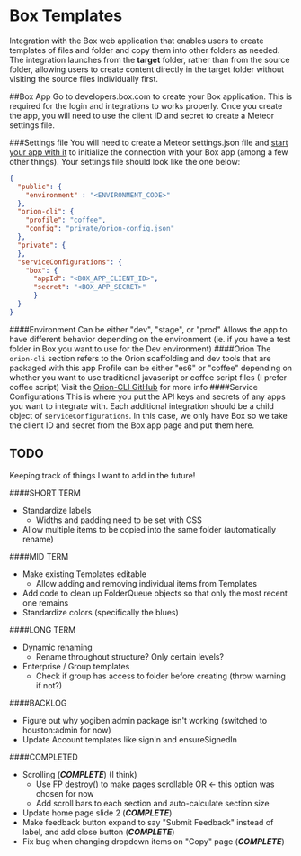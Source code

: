 # Box Templates

Integration with the Box web application that enables users to create templates
of files and folder and copy them into other folders as needed. The integration launches
from the **target** folder, rather than from the source folder, allowing users
to create content directly in the target folder without visiting the source files individually first.

##Box App
Go to developers.box.com to create your Box application. This is required for the login and integrations to works properly. Once you create the app, you will need to use the client ID and secret to create a Meteor settings file.

###Settings file
You will need to create a Meteor settings.json file and [start your app with it](http://docs.meteor.com/commandline.html#meteordeploy) to initialize the connection with your Box app (among a few other things). Your settings file should look like the one below:

```JSON
{
  "public": {
    "environment" : "<ENVIRONMENT_CODE>"
  },
  "orion-cli": {
    "profile": "coffee",
    "config": "private/orion-config.json"
  },
  "private": {
  },
  "serviceConfigurations": {
    "box": {
      "appId": "<BOX_APP_CLIENT_ID>",
      "secret": "<BOX_APP_SECRET>"
      }
  }
}
```

####Environment
Can be either "dev", "stage", or "prod"
Allows the app to have different behavior depending on the environment (ie. if you have a test folder in Box you want to use for the Dev environment)
####Orion
The `orion-cli` section refers to the Orion scaffolding and dev tools that are packaged with this app
Profile can be either "es6" or "coffee" depending on whether you want to use traditional javascript or coffee script files (I prefer coffee script)
Visit the [Orion-CLI GitHub](https://github.com/matteodem/orion-cli) for more info
####Service Configurations
This is where you put the API keys and secrets of any apps you want to integrate with. Each additional integration should be a child object of `serviceConfigurations`. In this case, we only have Box so we take the client ID and secret from the Box app page and put them here.


## TODO
Keeping track of things I want to add in the future!

####SHORT TERM
+ Standardize labels
  + Widths and padding need to be set with CSS
+ Allow multiple items to be copied into the same folder (automatically rename)

####MID TERM
+ Make existing Templates editable
  + Allow adding and removing individual items from Templates
+ Add code to clean up FolderQueue objects so that only the most recent one remains
+ Standardize colors (specifically the blues)

####LONG TERM
+ Dynamic renaming
   + Rename throughout structure? Only certain levels?
+ Enterprise / Group templates
   + Check if group has access to folder before creating (throw warning if not?)

####BACKLOG
+ Figure out why yogiben:admin package isn't working (switched to houston:admin for now)
+ Update Account templates like signIn and ensureSignedIn



####COMPLETED
+ Scrolling (**_COMPLETE_**) (I think)
   + Use FP destroy() to make pages scrollable OR  <- this option was chosen for now
   + Add scroll bars to each section and auto-calculate section size
+ Update home page slide 2 (**_COMPLETE_**)
+ Make feedback button expand to say "Submit Feedback" instead of label, and add close button (**_COMPLETE_**)
+ Fix bug when changing dropdown items on "Copy" page (**_COMPLETE_**)
